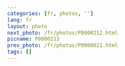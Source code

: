 ```yaml
---
categories: [fr, photos, '']
lang: fr
layout: photo
next_photo: /fr/photos/P0000212.html
picname: P0000213
prev_photo: /fr/photos/P0000021.html
tags: []
---
```

